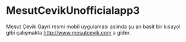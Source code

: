 # MesutCevikUnofficialapp3
Mesut Çevik Gayri resmi mobil uygulaması aslında şu an basit bir kısayol gibi çalışmakta http://www.mesutcevik.com a gider.
